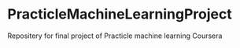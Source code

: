 # PracticleMachineLearningProject
Repositery for final project of Practicle machine learning Coursera

